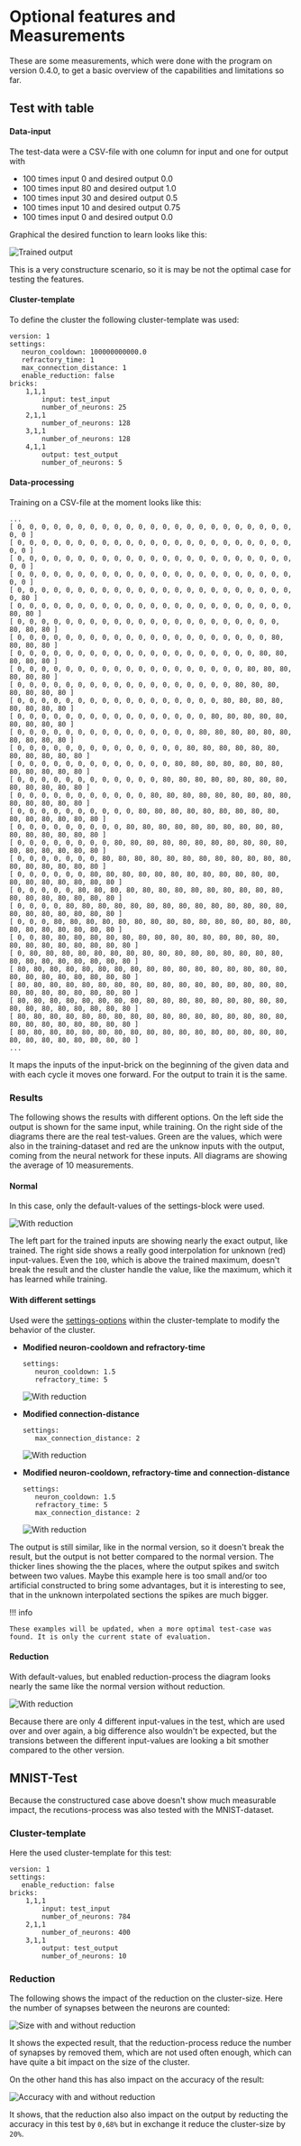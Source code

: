 # Optional features and Measurements 

These are some measurements, which were done with the program on version 0.4.0, to get a basic overview of the capabilities and limitations so far.

## Test with table



#### Data-input

The test-data were a CSV-file with one column for input and one for output with

- 100 times input 0 and desired output 0.0
- 100 times input 80 and desired output 1.0
- 100 times input 30 and desired output 0.5
- 100 times input 10 and desired output 0.75
- 100 times input 0 and desired output 0.0

Graphical the desired function to learn looks like this: 

![Trained output](ideal.jpg)

This is a very constructure scenario, so it is may be not the optimal case for testing the features.


#### Cluster-template

To define the cluster the following cluster-template was used:

```
version: 1
settings:
   neuron_cooldown: 100000000000.0
   refractory_time: 1
   max_connection_distance: 1
   enable_reduction: false
bricks:
    1,1,1
        input: test_input
        number_of_neurons: 25
    2,1,1
        number_of_neurons: 128
    3,1,1
        number_of_neurons: 128
    4,1,1
        output: test_output
        number_of_neurons: 5
```


#### Data-processing

Training on a CSV-file at the moment looks like this:

```
...
[ 0, 0, 0, 0, 0, 0, 0, 0, 0, 0, 0, 0, 0, 0, 0, 0, 0, 0, 0, 0, 0, 0, 0, 0, 0 ]
[ 0, 0, 0, 0, 0, 0, 0, 0, 0, 0, 0, 0, 0, 0, 0, 0, 0, 0, 0, 0, 0, 0, 0, 0, 0 ]
[ 0, 0, 0, 0, 0, 0, 0, 0, 0, 0, 0, 0, 0, 0, 0, 0, 0, 0, 0, 0, 0, 0, 0, 0, 0 ]
[ 0, 0, 0, 0, 0, 0, 0, 0, 0, 0, 0, 0, 0, 0, 0, 0, 0, 0, 0, 0, 0, 0, 0, 0, 0 ]
[ 0, 0, 0, 0, 0, 0, 0, 0, 0, 0, 0, 0, 0, 0, 0, 0, 0, 0, 0, 0, 0, 0, 0, 0, 80 ]
[ 0, 0, 0, 0, 0, 0, 0, 0, 0, 0, 0, 0, 0, 0, 0, 0, 0, 0, 0, 0, 0, 0, 0, 80, 80 ]
[ 0, 0, 0, 0, 0, 0, 0, 0, 0, 0, 0, 0, 0, 0, 0, 0, 0, 0, 0, 0, 0, 0, 80, 80, 80 ]
[ 0, 0, 0, 0, 0, 0, 0, 0, 0, 0, 0, 0, 0, 0, 0, 0, 0, 0, 0, 0, 0, 80, 80, 80, 80 ]
[ 0, 0, 0, 0, 0, 0, 0, 0, 0, 0, 0, 0, 0, 0, 0, 0, 0, 0, 0, 0, 80, 80, 80, 80, 80 ]
[ 0, 0, 0, 0, 0, 0, 0, 0, 0, 0, 0, 0, 0, 0, 0, 0, 0, 0, 0, 80, 80, 80, 80, 80, 80 ]
[ 0, 0, 0, 0, 0, 0, 0, 0, 0, 0, 0, 0, 0, 0, 0, 0, 0, 0, 80, 80, 80, 80, 80, 80, 80 ]
[ 0, 0, 0, 0, 0, 0, 0, 0, 0, 0, 0, 0, 0, 0, 0, 0, 0, 80, 80, 80, 80, 80, 80, 80, 80 ]
[ 0, 0, 0, 0, 0, 0, 0, 0, 0, 0, 0, 0, 0, 0, 0, 0, 80, 80, 80, 80, 80, 80, 80, 80, 80 ]
[ 0, 0, 0, 0, 0, 0, 0, 0, 0, 0, 0, 0, 0, 0, 0, 80, 80, 80, 80, 80, 80, 80, 80, 80, 80 ]
[ 0, 0, 0, 0, 0, 0, 0, 0, 0, 0, 0, 0, 0, 0, 80, 80, 80, 80, 80, 80, 80, 80, 80, 80, 80 ]
[ 0, 0, 0, 0, 0, 0, 0, 0, 0, 0, 0, 0, 0, 80, 80, 80, 80, 80, 80, 80, 80, 80, 80, 80, 80 ]
[ 0, 0, 0, 0, 0, 0, 0, 0, 0, 0, 0, 0, 80, 80, 80, 80, 80, 80, 80, 80, 80, 80, 80, 80, 80 ]
[ 0, 0, 0, 0, 0, 0, 0, 0, 0, 0, 0, 80, 80, 80, 80, 80, 80, 80, 80, 80, 80, 80, 80, 80, 80 ]
[ 0, 0, 0, 0, 0, 0, 0, 0, 0, 0, 80, 80, 80, 80, 80, 80, 80, 80, 80, 80, 80, 80, 80, 80, 80 ]
[ 0, 0, 0, 0, 0, 0, 0, 0, 0, 80, 80, 80, 80, 80, 80, 80, 80, 80, 80, 80, 80, 80, 80, 80, 80 ]
[ 0, 0, 0, 0, 0, 0, 0, 0, 80, 80, 80, 80, 80, 80, 80, 80, 80, 80, 80, 80, 80, 80, 80, 80, 80 ]
[ 0, 0, 0, 0, 0, 0, 0, 80, 80, 80, 80, 80, 80, 80, 80, 80, 80, 80, 80, 80, 80, 80, 80, 80, 80 ]
[ 0, 0, 0, 0, 0, 0, 80, 80, 80, 80, 80, 80, 80, 80, 80, 80, 80, 80, 80, 80, 80, 80, 80, 80, 80 ]
[ 0, 0, 0, 0, 0, 80, 80, 80, 80, 80, 80, 80, 80, 80, 80, 80, 80, 80, 80, 80, 80, 80, 80, 80, 80 ]
[ 0, 0, 0, 0, 80, 80, 80, 80, 80, 80, 80, 80, 80, 80, 80, 80, 80, 80, 80, 80, 80, 80, 80, 80, 80 ]
[ 0, 0, 0, 80, 80, 80, 80, 80, 80, 80, 80, 80, 80, 80, 80, 80, 80, 80, 80, 80, 80, 80, 80, 80, 80 ]
[ 0, 0, 80, 80, 80, 80, 80, 80, 80, 80, 80, 80, 80, 80, 80, 80, 80, 80, 80, 80, 80, 80, 80, 80, 80 ]
[ 0, 80, 80, 80, 80, 80, 80, 80, 80, 80, 80, 80, 80, 80, 80, 80, 80, 80, 80, 80, 80, 80, 80, 80, 80 ]
[ 80, 80, 80, 80, 80, 80, 80, 80, 80, 80, 80, 80, 80, 80, 80, 80, 80, 80, 80, 80, 80, 80, 80, 80, 80 ]
[ 80, 80, 80, 80, 80, 80, 80, 80, 80, 80, 80, 80, 80, 80, 80, 80, 80, 80, 80, 80, 80, 80, 80, 80, 80 ]
[ 80, 80, 80, 80, 80, 80, 80, 80, 80, 80, 80, 80, 80, 80, 80, 80, 80, 80, 80, 80, 80, 80, 80, 80, 80 ]
[ 80, 80, 80, 80, 80, 80, 80, 80, 80, 80, 80, 80, 80, 80, 80, 80, 80, 80, 80, 80, 80, 80, 80, 80, 80 ]
[ 80, 80, 80, 80, 80, 80, 80, 80, 80, 80, 80, 80, 80, 80, 80, 80, 80, 80, 80, 80, 80, 80, 80, 80, 80 ]
...
```

It maps the inputs of the input-brick on the beginning of the given data and with each cycle it moves one forward. For the output to train it is the same.

### Results

The following shows the results with different options. On the left side the output is shown for the same input, while training. On the right side of the diagrams there are the real test-values. Green are the values, which were also in the training-dataset and red are the unknow inputs with the output, coming from the neural network for these inputs.
All diagrams are showing the average of 10 measurements.

#### Normal

In this case, only the default-values of the settings-block were used. 

![With reduction](normal.jpg)

The left part for the trained inputs are showing nearly the exact output, like trained. The right side shows a really good interpolation for unknown (red) input-values. Even the `100`, which is above the trained maximum, doesn't break the result and the cluster handle the value, like the maximum, which it has learned while training.


#### With different settings

Used were the [settings-options](/frontend/cluster_templates/cluster_template/#settings) within the cluster-template to modify the behavior of the cluster.

- **Modified neuron-cooldown and refractory-time**

    ```
    settings:
       neuron_cooldown: 1.5
       refractory_time: 5
    ```

    ![With reduction](cooldown1.5_refraction5.jpg)


- **Modified connection-distance**

    ```
    settings:
       max_connection_distance: 2
    ```


    ![With reduction](distance2.jpg)


- **Modified neuron-cooldown, refractory-time and connection-distance**


    ```
    settings:
       neuron_cooldown: 1.5
       refractory_time: 5
       max_connection_distance: 2
    ```


    ![With reduction](cooldown1.5_refraction5_distance2.jpg)

The output is still similar, like in the normal version, so it doesn't break the result, but the output is not better compared to the normal version. The thicker lines showing the the places, where the output spikes and switch between two values. Maybe this example here is too small and/or too artificial constructed to bring some advantages, but it is interesting to see, that in the unknown interpolated sections the spikes are much bigger.

!!! info 

    These examples will be updated, when a more optimal test-case was found. It is only the current state of evaluation.

#### Reduction

With default-values, but enabled reduction-process the diagram looks nearly the same like the normal version without reduction.

![With reduction](reduction.jpg)

Because there are only 4 different input-values in the test, which are used over and over again, a big difference also wouldn't be expected, but the transions between the different input-values are looking a bit smother compared to the other version.


## MNIST-Test

Because the constructured case above doesn't show much measurable impact, the recutions-process was also tested with the MNIST-dataset.

### Cluster-template

Here the used cluster-template for this test:

```
version: 1
settings:
   enable_reduction: false
bricks:
    1,1,1
        input: test_input
        number_of_neurons: 784
    2,1,1
        number_of_neurons: 400
    3,1,1
        output: test_output
        number_of_neurons: 10
```

### Reduction

The following shows the impact of the reduction on the cluster-size. Here the number of synapses between the neurons are counted:

![Size with and without reduction](reduction_size.jpg)

It shows the expected result, that the reduction-process reduce the number of synapses by removed them, which are not used often enough, which can have quite a bit impact on the size of the cluster.

On the other hand this has also impact on the accuracy of the result:

![Accuracy with and without reduction](reduction_accuracy.jpg)

It shows, that the reduction also also impact on the output by reducting the accuracy in this test by `0,68%` but in exchange it reduce the cluster-size by `20%`.
